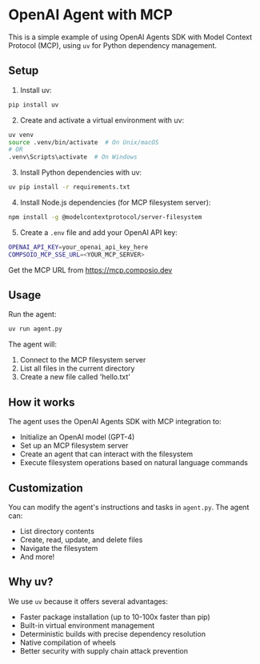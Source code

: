 # OpenAI Agent with MCP

This is a simple example of using OpenAI Agents SDK with Model Context Protocol (MCP), using `uv` for Python dependency management.

## Setup

1. Install uv:
```bash
pip install uv
```

2. Create and activate a virtual environment with uv:
```bash
uv venv
source .venv/bin/activate  # On Unix/macOS
# OR
.venv\Scripts\activate  # On Windows
```

3. Install Python dependencies with uv:
```bash
uv pip install -r requirements.txt
```

4. Install Node.js dependencies (for MCP filesystem server):
```bash
npm install -g @modelcontextprotocol/server-filesystem
```

5. Create a `.env` file and add your OpenAI API key:
```bash
OPENAI_API_KEY=your_openai_api_key_here
COMPSOIO_MCP_SSE_URL=<YOUR_MCP_SERVER>
```

Get the MCP URL from https://mcp.composio.dev

## Usage

Run the agent:
```bash
uv run agent.py
```

The agent will:
1. Connect to the MCP filesystem server
2. List all files in the current directory
3. Create a new file called 'hello.txt'

## How it works

The agent uses the OpenAI Agents SDK with MCP integration to:
- Initialize an OpenAI model (GPT-4)
- Set up an MCP filesystem server
- Create an agent that can interact with the filesystem
- Execute filesystem operations based on natural language commands

## Customization

You can modify the agent's instructions and tasks in `agent.py`. The agent can:
- List directory contents
- Create, read, update, and delete files
- Navigate the filesystem
- And more!

## Why uv?

We use `uv` because it offers several advantages:
- Faster package installation (up to 10-100x faster than pip)
- Built-in virtual environment management
- Deterministic builds with precise dependency resolution
- Native compilation of wheels
- Better security with supply chain attack prevention 
